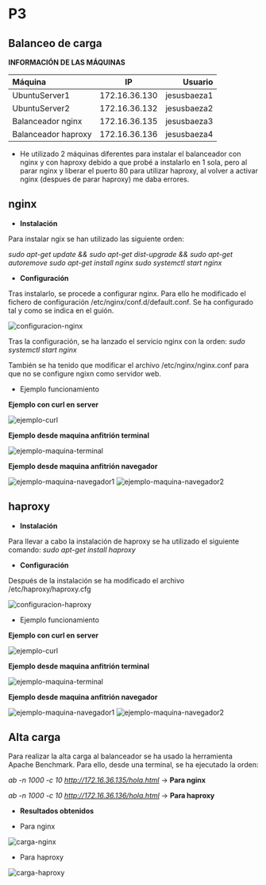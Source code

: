 # P3
## Balanceo de carga

**INFORMACIÓN DE LAS MÁQUINAS**

Máquina | IP | Usuario
:-------|:--:|-------:
UbuntuServer1 | 172.16.36.130 | jesusbaeza1
UbuntuServer2 | 172.16.36.132 | jesusbaeza2
Balanceador nginx | 172.16.36.135 | jesusbaeza3
Balanceador haproxy | 172.16.36.136 | jesusbaeza4

* He utilizado 2 máquinas diferentes para instalar el balanceador con nginx y con haproxy debido a que probé a instalarlo en 1 sola, pero al parar nginx y liberar el puerto 80 para utilizar haproxy, al volver a activar nginx (despues de parar haproxy) me daba errores.

## nginx

* **Instalación**

Para instalar ngix se han utilizado las siguiente orden:

*sudo apt-get update && sudo apt-get dist-upgrade && sudo apt-get autoremove*
*sudo apt-get install nginx*
*sudo systemctl start nginx*

* **Configuración**

Tras instalarlo, se procede a configurar nginx. Para ello he modificado 
el fichero de configuración /etc/nginx/conf.d/default.conf. Se ha configurado tal y como se indica en el guión.

![configuracion-nginx](https://github.com/Jebaal17/SWAP_2018/blob/master/Practicas/imagenes/P3/confiNginx.png)

Tras la configuración, se ha lanzado el servicio nginx con la orden:
*sudo systemctl start nginx*

También se ha tenido que modificar el archivo /etc/nginx/nginx.conf para que no se configure ngixn como servidor web.


* Ejemplo funcionamiento

**Ejemplo con curl en server**

![ejemplo-curl](https://github.com/Jebaal17/SWAP_2018/blob/master/Practicas/imagenes/P3/comprobacionNginx-1.png)

**Ejemplo desde maquina anfitrión terminal**

![ejemplo-maquina-terminal](https://github.com/Jebaal17/SWAP_2018/blob/master/Practicas/imagenes/P3/comprobacionNginx-2.png)

**Ejemplo desde maquina anfitrión navegador**

![ejemplo-maquina-navegador1](https://github.com/Jebaal17/SWAP_2018/blob/master/Practicas/imagenes/P3/comprobacionNginx-3-1.png)
![ejemplo-maquina-navegador2](https://github.com/Jebaal17/SWAP_2018/blob/master/Practicas/imagenes/P3/comprobacionNginx-3-2.png)

## haproxy

* **Instalación**

Para llevar a cabo la instalación de haproxy se ha utilizado el siguiente comando:
*sudo apt-get install haproxy*

* **Configuración**

Después de la instalación se ha modificado el archivo /etc/haproxy/haproxy.cfg

![configuracion-haproxy](https://github.com/Jebaal17/SWAP_2018/blob/master/Practicas/imagenes/P3/configuracionHaproxy.png)

* Ejemplo funcionamiento

**Ejemplo con curl en server**

![ejemplo-curl](https://github.com/Jebaal17/SWAP_2018/blob/master/Practicas/imagenes/P3/funcionamientoHaproxy-1.png)

**Ejemplo desde maquina anfitrión terminal**

![ejemplo-maquina-terminal](https://github.com/Jebaal17/SWAP_2018/blob/master/Practicas/imagenes/P3/funcionamientoHaproxy-2.png)

**Ejemplo desde maquina anfitrión navegador**

![ejemplo-maquina-navegador1](https://github.com/Jebaal17/SWAP_2018/blob/master/Practicas/imagenes/P3/funcionamientoHaprxy-3-1.png)
![ejemplo-maquina-navegador2](https://github.com/Jebaal17/SWAP_2018/blob/master/Practicas/imagenes/P3/comprobacionHaproxy-3-2.png)

## Alta carga

Para realizar la alta carga al balanceador se ha usado la herramienta Apache Benchmark. Para ello, desde una terminal, se ha ejecutado la orden:

*ab -n 1000 -c 10 http://172.16.36.135/hola.html* -> **Para nginx**

*ab -n 1000 -c 10 http://172.16.36.136/hola.html* -> **Para haproxy**

* **Resultados obtenidos**

* Para nginx

![carga-nginx](https://github.com/Jebaal17/SWAP_2018/blob/master/Practicas/imagenes/P3/cargaNginx.png)

* Para haproxy

![carga-haproxy](https://github.com/Jebaal17/SWAP_2018/blob/master/Practicas/imagenes/P3/altaCargaHaproxy.png)


